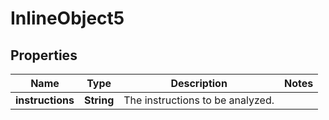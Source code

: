 

# InlineObject5

## Properties

Name | Type | Description | Notes
------------ | ------------- | ------------- | -------------
**instructions** | **String** | The instructions to be analyzed. | 




